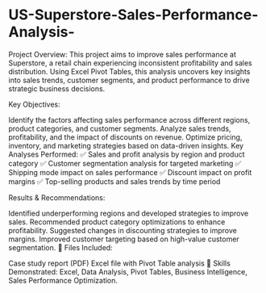 # US-Superstore-Sales-Performance-Analysis-

Project Overview:
This project aims to improve sales performance at Superstore, a retail chain experiencing inconsistent profitability and sales distribution. Using Excel Pivot Tables, this analysis uncovers key insights into sales trends, customer segments, and product performance to drive strategic business decisions.

Key Objectives:

Identify the factors affecting sales performance across different regions, product categories, and customer segments.
Analyze sales trends, profitability, and the impact of discounts on revenue.
Optimize pricing, inventory, and marketing strategies based on data-driven insights.
Key Analyses Performed:
✅ Sales and profit analysis by region and product category
✅ Customer segmentation analysis for targeted marketing
✅ Shipping mode impact on sales performance
✅ Discount impact on profit margins
✅ Top-selling products and sales trends by time period

Results & Recommendations:

Identified underperforming regions and developed strategies to improve sales.
Recommended product category optimizations to enhance profitability.
Suggested changes in discounting strategies to improve margins.
Improved customer targeting based on high-value customer segmentation.
📂 Files Included:

Case study report (PDF)
Excel file with Pivot Table analysis
🚀 Skills Demonstrated: Excel, Data Analysis, Pivot Tables, Business Intelligence, Sales Performance Optimization.

